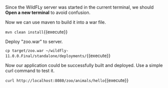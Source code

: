 Since the WildFLy server was started in the current terminal, we should **Open a new terminal** to avoid confusion.


Now we can use maven to build it into a war file.


`mvn clean install`{{execute}}


Deploy "zoo.war" to server.


`cp target/zoo.war ~/wildfly-11.0.0.Final/standalone/deployments/`{{execute}}


Now our application could be successfully built and deployed. Use a simple curl command to test it.


`curl http://localhost:8080/zoo/animals/hello`{{execute}}
